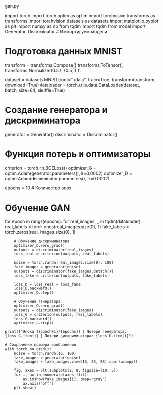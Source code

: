 gan.py


import torch
import torch.optim as optim
import torchvision.transforms as transforms
import torchvision.datasets as datasets
import matplotlib.pyplot as plt
import numpy as np
from tqdm import tqdm
from model import Generator, Discriminator  # Импортируем модели

# Подготовка данных MNIST
transform = transforms.Compose([
    transforms.ToTensor(),
    transforms.Normalize((0.5,), (0.5,))
])

dataset = datasets.MNIST(root="./data", train=True, transform=transform, download=True)
dataloader = torch.utils.data.DataLoader(dataset, batch_size=64, shuffle=True)

# Создание генератора и дискриминатора
generator = Generator()
discriminator = Discriminator()

# Функция потерь и оптимизаторы
criterion = torch.nn.BCELoss()
optimizer_G = optim.Adam(generator.parameters(), lr=0.0002)
optimizer_D = optim.Adam(discriminator.parameters(), lr=0.0002)

epochs = 10  # Количество эпох

# Обучение GAN
for epoch in range(epochs):
    for real_images, _ in tqdm(dataloader):
        real_labels = torch.ones(real_images.size(0), 1)
        fake_labels = torch.zeros(real_images.size(0), 1)

        # Обучение дискриминатора
        optimizer_D.zero_grad()
        outputs = discriminator(real_images)
        loss_real = criterion(outputs, real_labels)

        noise = torch.randn(real_images.size(0), 100)
        fake_images = generator(noise)
        outputs = discriminator(fake_images.detach())
        loss_fake = criterion(outputs, fake_labels)

        loss_D = loss_real + loss_fake
        loss_D.backward()
        optimizer_D.step()

        # Обучение генератора
        optimizer_G.zero_grad()
        outputs = discriminator(fake_images)
        loss_G = criterion(outputs, real_labels)
        loss_G.backward()
        optimizer_G.step()

    print(f"Эпоха [{epoch+1}/{epochs}] | Потери генератора: {loss_G.item()} | Потери дискриминатора: {loss_D.item()}")

    # Сохранение примера изображения
    with torch.no_grad():
        noise = torch.randn(16, 100)
        fake_images = generator(noise)
        fake_images = fake_images.view(16, 28, 28).cpu().numpy()

        fig, axes = plt.subplots(2, 8, figsize=(10, 5))
        for i, ax in enumerate(axes.flat):
            ax.imshow(fake_images[i], cmap="gray")
            ax.axis("off")
        plt.show()

